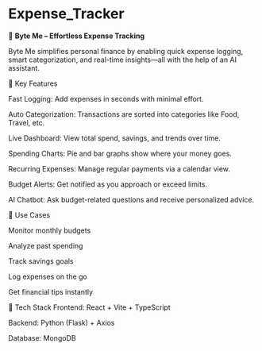 # Expense_Tracker


💼 **Byte Me – Effortless Expense Tracking**

Byte Me simplifies personal finance by enabling quick expense logging, smart categorization, and real-time insights—all with the help of an AI assistant.

🔑 Key Features

Fast Logging: Add expenses in seconds with minimal effort.

Auto Categorization: Transactions are sorted into categories like Food, Travel, etc.

Live Dashboard: View total spend, savings, and trends over time.

Spending Charts: Pie and bar graphs show where your money goes.

Recurring Expenses: Manage regular payments via a calendar view.

Budget Alerts: Get notified as you approach or exceed limits.

AI Chatbot: Ask budget-related questions and receive personalized advice.

🧠 Use Cases

Monitor monthly budgets

Analyze past spending

Track savings goals

Log expenses on the go

Get financial tips instantly

🧱 Tech Stack
Frontend: React + Vite + TypeScript

Backend: Python (Flask) + Axios

Database: MongoDB
